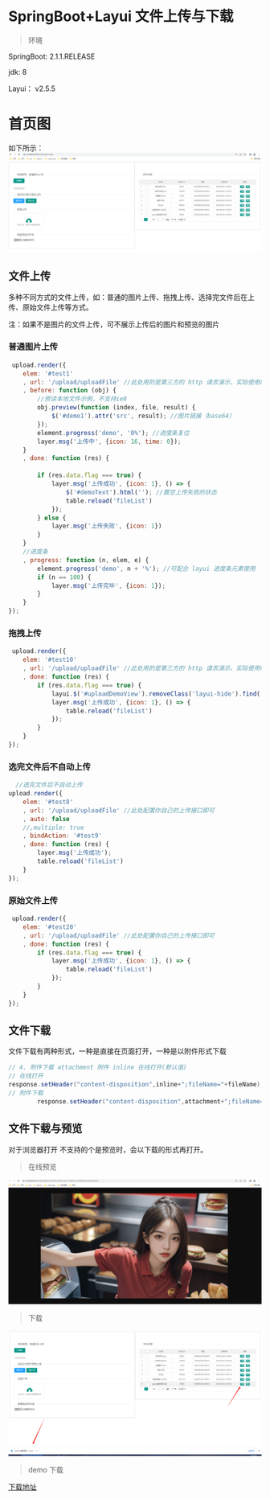# SpringBoot+Layui 文件上传与下载

> 环境

SpringBoot: 2.1.1.RELEASE

jdk: 8

Layui： v2.5.5

# 首页图
如下所示：
![](img/img.png)


## 文件上传

多种不同方式的文件上传，如：普通的图片上传、拖拽上传、选择完文件后在上传、原始文件上传等方式。

注：如果不是图片的文件上传，可不展示上传后的图片和预览的图片

### 普通图片上传

```js
 upload.render({
    elem: '#test1'
    , url: '/upload/uploadFile' //此处用的是第三方的 http 请求演示，实际使用时改成您自己的上传接口即可。
    , before: function (obj) {
        //预读本地文件示例，不支持ie8
        obj.preview(function (index, file, result) {
            $('#demo1').attr('src', result); //图片链接（base64）
        });
        element.progress('demo', '0%'); //进度条复位
        layer.msg('上传中', {icon: 16, time: 0});
    }
    , done: function (res) {

        if (res.data.flag === true) {
            layer.msg('上传成功', {icon: 1}, () => {
                $('#demoText').html(''); //置空上传失败的状态
                table.reload('fileList')
            });
        } else {
            layer.msg('上传失败', {icon: 1})
        }
    }
    //进度条
    , progress: function (n, elem, e) {
        element.progress('demo', n + '%'); //可配合 layui 进度条元素使用
        if (n == 100) {
            layer.msg('上传完毕', {icon: 1});
        }
    }
});
```

### 拖拽上传

```js
 upload.render({
    elem: '#test10'
    , url: '/upload/uploadFile' //此处用的是第三方的 http 请求演示，实际使用时改成您自己的上传接口即可。
    , done: function (res) {
        if (res.data.flag === true) {
            layui.$('#uploadDemoView').removeClass('layui-hide').find('img').attr('src', res.data.data);
            layer.msg('上传成功', {icon: 1}, () => {
                table.reload('fileList')
            });
        }
    }
});
```

### 选完文件后不自动上传

```js
  //选完文件后不自动上传
upload.render({
    elem: '#test8'
    , url: '/upload/uploadFile' //此处配置你自己的上传接口即可
    , auto: false
    //,multiple: true
    , bindAction: '#test9'
    , done: function (res) {
        layer.msg('上传成功');
        table.reload('fileList')
    }
});
```

### 原始文件上传

```js
 upload.render({
    elem: '#test20'
    , url: '/upload/uploadFile' //此处配置你自己的上传接口即可
    , done: function (res) {
        if (res.data.flag === true) {
            layer.msg('上传成功', {icon: 1}, () => {
                table.reload('fileList')
            });
        }
    }
});
```

## 文件下载

文件下载有两种形式，一种是直接在页面打开，一种是以附件形式下载

```java
// 4. 附件下载 attachment 附件 inline 在线打开(默认值)
// 在线打开
response.setHeader("content-disposition",inline+";fileName="+fileName);
// 附件下载
        response.setHeader("content-disposition",attachment+";fileName="+fileName);

```

## 文件下载与预览

对于浏览器打开 不支持的个是预览时，会以下载的形式再打开。

> 在线预览

![](img/img_1.png)

> 下载

![](img/img_2.png)


> demo 下载

[下载地址](https://download.csdn.net/download/Java_Wxlin/87448216?spm=1001.2014.3001.5503)